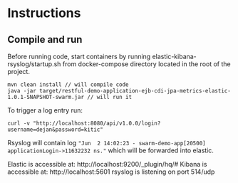 # Instructions

## Compile and run

Before running code, start containers by running elastic-kibana-rsyslog/startup.sh from docker-compose directory located in the root of the project.


```
mvn clean install // will compile code
java -jar target/restful-demo-application-ejb-cdi-jpa-metrics-elastic-1.0.1-SNAPSHOT-swarm.jar // will run it
```

To trigger a log entry run:

```
curl -v "http://localhost:8080/api/v1.0.0/login?username=dejan&password=kitic"
```

Rsyslog will contain log ```"Jun  2 14:02:23 - swarm-demo-app[20500] ﻿applicationLogin->11632232 ns."``` which will be forwarded into elastic.

Elastic is accessible at: http://localhost:9200/_plugin/hq/#
Kibana is accessible at: http://localhost:5601
rsyslog is listening on port 514/udp
